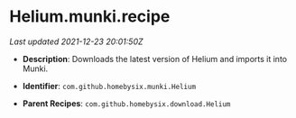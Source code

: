 # Helium.munki.recipe

_Last updated 2021-12-23 20:01:50Z_

- **Description**: Downloads the latest version of Helium and imports it into Munki.

- **Identifier**: `com.github.homebysix.munki.Helium`

- **Parent Recipes**: `com.github.homebysix.download.Helium`
